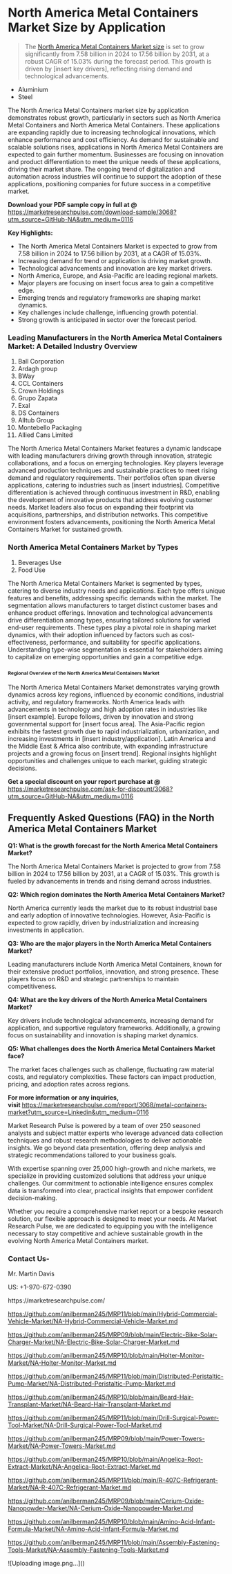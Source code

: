 <h1>North America Metal Containers Market&nbsp;Size by Application</h1><blockquote><p>The <a href="https://marketresearchpulse.com/download-sample/3068?utm_source=GitHub-NA&amp;utm_medium=0116">North America Metal Containers Market size</a> is set to grow significantly from 7.58 billion in 2024 to 17.56 billion by 2031, at a robust CAGR of 15.03% during the forecast period. This growth is driven by [insert key drivers], reflecting rising demand and technological advancements.</p></blockquote><ul><li>Aluminium <li> Steel</li></ul><p>The North America Metal Containers market size by application demonstrates robust growth, particularly in sectors such as North America Metal Containers and North America Metal Containers. These applications are expanding rapidly due to increasing technological innovations, which enhance performance and cost efficiency. As demand for sustainable and scalable solutions rises, applications in North America Metal Containers are expected to gain further momentum. Businesses are focusing on innovation and product differentiation to meet the unique needs of these applications, driving their market share. The ongoing trend of digitalization and automation across industries will continue to support the adoption of these applications, positioning companies for future success in a competitive market.</p><p><strong>Download your PDF sample copy in full at @ </strong><a href="https://marketresearchpulse.com/download-sample/3068?utm_source=GitHub-NA&amp;utm_medium=0116">https://marketresearchpulse.com/download-sample/3068?utm_source=GitHub-NA&amp;utm_medium=0116</a></p><p><strong>Key Highlights: </strong></p><ul><li>The North America Metal Containers Market is expected to grow from 7.58 billion in 2024 to 17.56 billion by 2031, at a CAGR of 15.03%.</li><li>Increasing demand for trend or application is driving market growth.</li><li>Technological advancements and innovation are key market drivers.</li><li>North America, Europe, and Asia-Pacific are leading regional markets.</li><li>Major players are focusing on insert focus area to gain a competitive edge.</li><li>Emerging trends and regulatory frameworks are shaping market dynamics.</li><li>Key challenges include challenge, influencing growth potential.</li><li>Strong growth is anticipated in sector over the forecast period.</li></ul><h3>Leading Manufacturers in the North America Metal Containers Market: A Detailed Industry Overview</h3><ol><li>Ball Corporation</li><li>Ardagh group</li><li>BWay</li><li>CCL Containers</li><li>Crown Holdings</li><li>Grupo Zapata</li><li>Exal</li><li>DS Containers</li><li>Alltub Group</li><li>Montebello Packaging</li><li>Allied Cans Limited</li></ol><div class="flex max-w-full flex-col flex-grow"><div class="min-h-8 text-message flex w-full flex-col items-end gap-2 whitespace-normal break-words [.text-message+&amp;]:mt-5" dir="auto" data-message-author-role="assistant" data-message-id="fd8432e4-4910-450d-b182-61b7bfb0a01f" data-message-model-slug="gpt-4o"><div class="flex w-full flex-col gap-1 empty:hidden first:pt-[3px]"><div class="markdown prose w-full break-words dark:prose-invert light"><p>The North America Metal Containers Market features a dynamic landscape with leading manufacturers driving growth through innovation, strategic collaborations, and a focus on emerging technologies. Key players leverage advanced production techniques and sustainable practices to meet rising demand and regulatory requirements. Their portfolios often span diverse applications, catering to industries such as [insert industries]. Competitive differentiation is achieved through continuous investment in R&amp;D, enabling the development of innovative products that address evolving customer needs. Market leaders also focus on expanding their footprint via acquisitions, partnerships, and distribution networks. This competitive environment fosters advancements, positioning the North America Metal Containers Market for sustained growth.</p></div></div></div></div><h3>North America Metal Containers Market by Types</h3><ol><li>Beverages Use <li> Food Use</li></ol><div class="flex max-w-full flex-col flex-grow"><div class="min-h-8 text-message flex w-full flex-col items-end gap-2 whitespace-normal break-words [.text-message+&amp;]:mt-5" dir="auto" data-message-author-role="assistant" data-message-id="084470be-0bb7-4664-bddf-5156b4f41249" data-message-model-slug="gpt-4o-mini"><div class="flex w-full flex-col gap-1 empty:hidden first:pt-[3px]"><div class="markdown prose w-full break-words dark:prose-invert light"><p>The North America Metal Containers Market is segmented by types, catering to diverse industry needs and applications. Each type offers unique features and benefits, addressing specific demands within the market. The segmentation allows manufacturers to target distinct customer bases and enhance product offerings. Innovation and technological advancements drive differentiation among types, ensuring tailored solutions for varied end-user requirements. These types play a pivotal role in shaping market dynamics, with their adoption influenced by factors such as cost-effectiveness, performance, and suitability for specific applications. Understanding type-wise segmentation is essential for stakeholders aiming to capitalize on emerging opportunities and gain a competitive edge.</p></div></div></div></div><h3><span style="font-size: 11px;">Regional Overview of the North America Metal Containers Market</span></h3><div class="flex max-w-full flex-col flex-grow"><div class="min-h-8 text-message flex w-full flex-col items-end gap-2 whitespace-normal break-words [.text-message+&amp;]:mt-5" dir="auto" data-message-author-role="assistant" data-message-id="e9038762-ce64-4e30-91c9-9bd413514231" data-message-model-slug="gpt-4o-mini"><div class="flex w-full flex-col gap-1 empty:hidden first:pt-[3px]"><div class="markdown prose w-full break-words dark:prose-invert light"><p>The North America Metal Containers Market demonstrates varying growth dynamics across key regions, influenced by economic conditions, industrial activity, and regulatory frameworks. North America leads with advancements in technology and high adoption rates in industries like [insert example]. Europe follows, driven by innovation and strong governmental support for [insert focus area]. The Asia-Pacific region exhibits the fastest growth due to rapid industrialization, urbanization, and increasing investments in [insert industry/application]. Latin America and the Middle East &amp; Africa also contribute, with expanding infrastructure projects and a growing focus on [insert trend]. Regional insights highlight opportunities and challenges unique to each market, guiding strategic decisions.</p></div></div></div></div><p><strong>Get a special discount on your report purchase at @ </strong><a href="https://marketresearchpulse.com/ask-for-discount/3068?utm_source=GitHub-NA&amp;utm_medium=0116">https://marketresearchpulse.com/ask-for-discount/3068?utm_source=GitHub-NA&amp;utm_medium=0116</a></p><h2>Frequently Asked Questions (FAQ) in the North America Metal Containers Market</h2><p><strong>Q1: What is the growth forecast for the North America Metal Containers Market?</strong></p><p>The North America Metal Containers Market is projected to grow from 7.58 billion in 2024 to 17.56 billion by 2031, at a CAGR of 15.03%. This growth is fueled by advancements in trends and rising demand across industries.</p><p><strong>Q2: Which region dominates the North America Metal Containers Market?</strong></p><p>North America currently leads the market due to its robust industrial base and early adoption of innovative technologies. However, Asia-Pacific is expected to grow rapidly, driven by industrialization and increasing investments in application.</p><p><strong>Q3: Who are the major players in the North America Metal Containers Market?</strong></p><p>Leading manufacturers include North America Metal Containers, known for their extensive product portfolios, innovation, and strong presence. These players focus on R&amp;D and strategic partnerships to maintain competitiveness.</p><p><strong>Q4: What are the key drivers of the North America Metal Containers Market?</strong></p><p>Key drivers include technological advancements, increasing demand for application, and supportive regulatory frameworks. Additionally, a growing focus on sustainability and innovation is shaping market dynamics.</p><p><strong>Q5: What challenges does the North America Metal Containers Market face?</strong></p><p>The market faces challenges such as challenge, fluctuating raw material costs, and regulatory complexities. These factors can impact production, pricing, and adoption rates across regions.</p><p><strong>For more information or any inquiries, visit&nbsp;</strong><a href="https://marketresearchpulse.com/report/3068/metal-containers-market?utm_source=Linkedin&utm_medium=0116">https://marketresearchpulse.com/report/3068/metal-containers-market?utm_source=Linkedin&utm_medium=0116</a></p><p>Market Research Pulse is powered by a team of over 250 seasoned analysts and subject matter experts who leverage advanced data collection techniques and robust research methodologies to deliver actionable insights. We go beyond data presentation, offering deep analysis and strategic recommendations tailored to your business goals.</p><p>With expertise spanning over 25,000 high-growth and niche markets, we specialize in providing customized solutions that address your unique challenges. Our commitment to actionable intelligence ensures complex data is transformed into clear, practical insights that empower confident decision-making.</p><p>Whether you require a comprehensive market report or a bespoke research solution, our flexible approach is designed to meet your needs. At Market Research Pulse, we are dedicated to equipping you with the intelligence necessary to stay competitive and achieve sustainable growth in the evolving North America Metal Containers market.</p><h3><strong>Contact Us-</strong></h3><p>Mr. Martin Davis</p><p>US: +1-970-672-0390</p><p>https://marketresearchpulse.com/</p><p><a href="https://github.com/anilberman245/MRP11/blob/main/Hybrid-Commercial-Vehicle-Market/NA-Hybrid-Commercial-Vehicle-Market.md">https://github.com/anilberman245/MRP11/blob/main/Hybrid-Commercial-Vehicle-Market/NA-Hybrid-Commercial-Vehicle-Market.md</a></p><p><a href="https://github.com/anilberman245/MRP09/blob/main/Electric-Bike-Solar-Charger-Market/NA-Electric-Bike-Solar-Charger-Market.md">https://github.com/anilberman245/MRP09/blob/main/Electric-Bike-Solar-Charger-Market/NA-Electric-Bike-Solar-Charger-Market.md</a></p><p><a href="https://github.com/anilberman245/MRP10/blob/main/Holter-Monitor-Market/NA-Holter-Monitor-Market.md">https://github.com/anilberman245/MRP10/blob/main/Holter-Monitor-Market/NA-Holter-Monitor-Market.md</a></p><p><a href="https://github.com/anilberman245/MRP11/blob/main/Distributed-Peristaltic-Pump-Market/NA-Distributed-Peristaltic-Pump-Market.md">https://github.com/anilberman245/MRP11/blob/main/Distributed-Peristaltic-Pump-Market/NA-Distributed-Peristaltic-Pump-Market.md</a></p><p><a href="https://github.com/anilberman245/MRP10/blob/main/Beard-Hair-Transplant-Market/NA-Beard-Hair-Transplant-Market.md">https://github.com/anilberman245/MRP10/blob/main/Beard-Hair-Transplant-Market/NA-Beard-Hair-Transplant-Market.md</a></p><p><a href="https://github.com/anilberman245/MRP11/blob/main/Drill-Surgical-Power-Tool-Market/NA-Drill-Surgical-Power-Tool-Market.md">https://github.com/anilberman245/MRP11/blob/main/Drill-Surgical-Power-Tool-Market/NA-Drill-Surgical-Power-Tool-Market.md</a></p><p><a href="https://github.com/anilberman245/MRP09/blob/main/Power-Towers-Market/NA-Power-Towers-Market.md">https://github.com/anilberman245/MRP09/blob/main/Power-Towers-Market/NA-Power-Towers-Market.md</a></p><p><a href="https://github.com/anilberman245/MRP10/blob/main/Angelica-Root-Extract-Market/NA-Angelica-Root-Extract-Market.md">https://github.com/anilberman245/MRP10/blob/main/Angelica-Root-Extract-Market/NA-Angelica-Root-Extract-Market.md</a></p><p><a href="https://github.com/anilberman245/MRP11/blob/main/R-407C-Refrigerant-Market/NA-R-407C-Refrigerant-Market.md">https://github.com/anilberman245/MRP11/blob/main/R-407C-Refrigerant-Market/NA-R-407C-Refrigerant-Market.md</a></p><p><a href="https://github.com/anilberman245/MRP09/blob/main/Cerium-Oxide-Nanopowder-Market/NA-Cerium-Oxide-Nanopowder-Market.md">https://github.com/anilberman245/MRP09/blob/main/Cerium-Oxide-Nanopowder-Market/NA-Cerium-Oxide-Nanopowder-Market.md</a></p><p><a href="https://github.com/anilberman245/MRP10/blob/main/Amino-Acid-Infant-Formula-Market/NA-Amino-Acid-Infant-Formula-Market.md">https://github.com/anilberman245/MRP10/blob/main/Amino-Acid-Infant-Formula-Market/NA-Amino-Acid-Infant-Formula-Market.md</a></p><p><a href="https://github.com/anilberman245/MRP11/blob/main/Assembly-Fastening-Tools-Market/NA-Assembly-Fastening-Tools-Market.md">https://github.com/anilberman245/MRP11/blob/main/Assembly-Fastening-Tools-Market/NA-Assembly-Fastening-Tools-Market.md</a></p>
![Uploading image.png…]()
